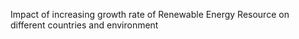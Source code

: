 Impact of increasing growth rate of Renewable Energy Resource on different countries and environment


